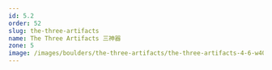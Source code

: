 ```yaml
---
id: 5.2
order: 52
slug: the-three-artifacts
name: The Three Artifacts 三神器
zone: 5
image: /images/boulders/the-three-artifacts/the-three-artifacts-4-6-w4032w.jpeg
---
```

